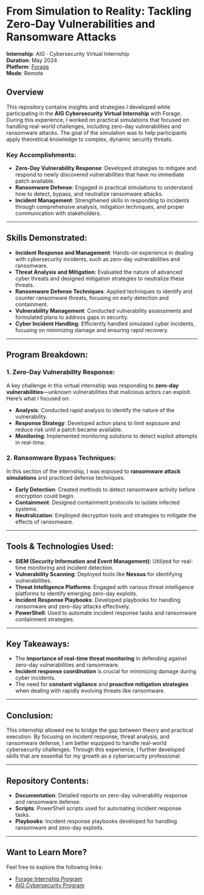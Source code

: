 # From Simulation to Reality: Tackling Zero-Day Vulnerabilities and Ransomware Attacks

**Internship**: AIG · Cybersecurity Virtual Internship  
**Duration**: May 2024  
**Platform**: [Forage](https://www.theforage.com/)  
**Mode**: Remote

## Overview
This repository contains insights and strategies I developed while participating in the **AIG Cybersecurity Virtual Internship** with Forage. During this experience, I worked on practical simulations that focused on handling real-world challenges, including zero-day vulnerabilities and ransomware attacks. The goal of the simulation was to help participants apply theoretical knowledge to complex, dynamic security threats.

### Key Accomplishments:
- **Zero-Day Vulnerability Response**: Developed strategies to mitigate and respond to newly discovered vulnerabilities that have no immediate patch available.
- **Ransomware Defense**: Engaged in practical simulations to understand how to detect, bypass, and neutralize ransomware attacks.
- **Incident Management**: Strengthened skills in responding to incidents through comprehensive analysis, mitigation techniques, and proper communication with stakeholders.

---

## Skills Demonstrated:
- **Incident Response and Management**: Hands-on experience in dealing with cybersecurity incidents, such as zero-day vulnerabilities and ransomware.
- **Threat Analysis and Mitigation**: Evaluated the nature of advanced cyber threats and designed mitigation strategies to neutralize these threats.
- **Ransomware Defense Techniques**: Applied techniques to identify and counter ransomware threats, focusing on early detection and containment.
- **Vulnerability Management**: Conducted vulnerability assessments and formulated plans to address gaps in security.
- **Cyber Incident Handling**: Efficiently handled simulated cyber incidents, focusing on minimizing damage and ensuring rapid recovery.

---

## Program Breakdown:

### 1. Zero-Day Vulnerability Response:
A key challenge in this virtual internship was responding to **zero-day vulnerabilities**—unknown vulnerabilities that malicious actors can exploit. Here’s what I focused on:
- **Analysis**: Conducted rapid analysis to identify the nature of the vulnerability.
- **Response Strategy**: Developed action plans to limit exposure and reduce risk until a patch became available.
- **Monitoring**: Implemented monitoring solutions to detect exploit attempts in real-time.

### 2. Ransomware Bypass Techniques:
In this section of the internship, I was exposed to **ransomware attack simulations** and practiced defense techniques.
- **Early Detection**: Created methods to detect ransomware activity before encryption could begin.
- **Containment**: Designed containment protocols to isolate infected systems.
- **Neutralization**: Employed decryption tools and strategies to mitigate the effects of ransomware.

---

## Tools & Technologies Used:
- **SIEM (Security Information and Event Management)**: Utilized for real-time monitoring and incident detection.
- **Vulnerability Scanning**: Deployed tools like **Nessus** for identifying vulnerabilities.
- **Threat Intelligence Platforms**: Engaged with various threat intelligence platforms to identify emerging zero-day exploits.
- **Incident Response Playbooks**: Developed playbooks for handling ransomware and zero-day attacks effectively.
- **PowerShell**: Used to automate incident response tasks and ransomware containment strategies.

---

## Key Takeaways:
- The **importance of real-time threat monitoring** in defending against zero-day vulnerabilities and ransomware.
- **Incident response coordination** is crucial for minimizing damage during cyber incidents.
- The need for **constant vigilance** and **proactive mitigation strategies** when dealing with rapidly evolving threats like ransomware.

---

## Conclusion:
This internship allowed me to bridge the gap between theory and practical execution. By focusing on incident response, threat analysis, and ransomware defense, I am better equipped to handle real-world cybersecurity challenges. Through this experience, I further developed skills that are essential for my growth as a cybersecurity professional.

---

## Repository Contents:
- **Documentation**: Detailed reports on zero-day vulnerability response and ransomware defense.
- **Scripts**: PowerShell scripts used for automating incident response tasks.
- **Playbooks**: Incident response playbooks developed for handling ransomware and zero-day exploits.

---

## Want to Learn More?
Feel free to explore the following links:
- [Forage Internship Program](https://www.theforage.com/)
- [AIG Cybersecurity Program](https://www.aig.com/)
